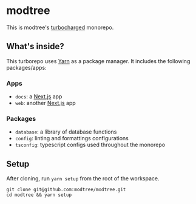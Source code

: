# modtree

This is modtree's [turbocharged](https://turborepo.org) monorepo.

## What's inside?

This turborepo uses [Yarn](https://classic.yarnpkg.com/lang/en/) as a package manager. It includes the following packages/apps:

### Apps

- `docs`: a [Next.js](https://nextjs.org) app
- `web`: another [Next.js](https://nextjs.org) app

### Packages

- `database`: a library of database functions
- `config`: linting and formattings configurations
- `tsconfig`: typescript configs used throughout the monorepo

## Setup

After cloning, run `yarn setup` from the root of the workspace.

```
git clone git@github.com:modtree/modtree.git
cd modtree && yarn setup
```
